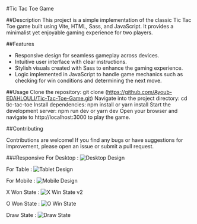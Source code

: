 #Tic Tac Toe Game

##Description
This project is a simple implementation of the classic Tic Tac Toe game built using Vite, HTML, Sass, and JavaScript. It provides a minimalist yet enjoyable gaming experience for two players.

##Features
 * Responsive design for seamless gameplay across devices.
 * Intuitive user interface with clear instructions.
 * Stylish visuals created with Sass to enhance the gaming experience.
 * Logic implemented in JavaScript to handle game mechanics such as checking for win conditions and determining the next move.

##Usage
    Clone the repository: git clone (https://github.com/Ayoub-EDAHLOULI/Tic-Tac-Toe-Game.git)
    Navigate into the project directory: cd tic-tac-toe
    Install dependencies: npm install or yarn install
    Start the development server: npm run dev or yarn dev
    Open your browser and navigate to http://localhost:3000 to play the game.

##Contributing

Contributions are welcome! If you find any bugs or have suggestions for improvement, please open an issue or submit a pull request.

###Responsive
For Desktop :
![Desktop Design](https://github.com/Ayoub-EDAHLOULI/Tic-Tac-Toe-Game/assets/79193310/0e6b03cd-2cff-4fb7-964a-0c127f998c62)

For Table :
![Tablet Design](https://github.com/Ayoub-EDAHLOULI/Tic-Tac-Toe-Game/assets/79193310/2d513d89-56d3-40cb-b6ff-0207e09441bb)

For Mobile :
![Mobile Design](https://github.com/Ayoub-EDAHLOULI/Tic-Tac-Toe-Game/assets/79193310/548080e7-e933-4fa0-a359-d9ad2532ef7b)

X Won State : 
![X Win State v2](https://github.com/Ayoub-EDAHLOULI/Tic-Tac-Toe-Game/assets/79193310/aad4a90d-560d-4e6a-a57f-1269c3735b3d)

O Won State : 
![O Win State](https://github.com/Ayoub-EDAHLOULI/Tic-Tac-Toe-Game/assets/79193310/8ac6809f-2fb5-4dd5-87c2-9ae5a316fcdf)

Draw State : 
![Draw State](https://github.com/Ayoub-EDAHLOULI/Tic-Tac-Toe-Game/assets/79193310/bf6ed889-4b54-4a7d-954f-b6330bb181bd)

